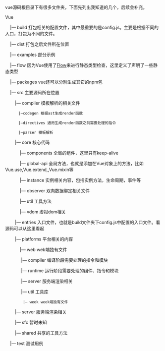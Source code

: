 vue源码根目录下有很多文件夹，下面先列出我知道的几个，后续会补充。

Vue

    |—  build  打包相关的配置文件，其中最重要的是config.js。主要是根据不同的入口，打包为不同的文件。

    |—  dist 打包之后文件所在位置

    |—  examples 部分示例

    |—  flow 因为Vue使用了[Flow](https://flow.org/)来进行静态类型检查，这里定义了声明了一些静态类型

    |—  packages vue还可以分别生成其它的npm包

    |—  src 主要源码所在位置

        |— compiler 模板解析的相关文件

          |—codegen 根据ast生成render函数

          |—directives 通用生成render函数之前需要处理的指令

          |—parser 模板解析

        |—  core 核心代码

            |— components 全局的组件，这里只有keep-alive

            |— global-api 全局方法，也就是添加在Vue对象上的方法，比如Vue.use,Vue.extend,,Vue.mixin等

            |— instance 实例相关内容，包括实例方法，生命周期，事件等

            |— observer 双向数据绑定相关文件

            |— util 工具方法

            |— vdom 虚拟dom相关

        |— entries 入口文件，也就是build文件夹下config.js中配置的入口文件。看源码可以从这里看起

        |— platforms 平台相关的内容

            |— web web端独有文件

            	|— compiler 编译阶段需要处理的指令和模块

            	|— runtime 运行阶段需要处理的组件、指令和模块

            	|— server 服务端渲染相关

            	|— util 工具库

            |— week week端独有文件

        |— server 服务端渲染相关

        |— sfc 暂时未知

        |—  shared 共享的工具方法

    |—  test 测试用例
